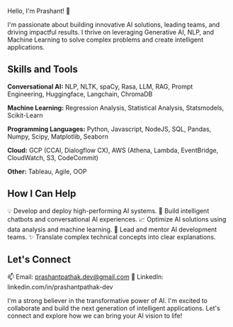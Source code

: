 Hello, I'm Prashant! 👋

I'm passionate about building innovative AI solutions, leading teams, and driving impactful results. I thrive on leveraging Generative AI, NLP, and Machine Learning to solve complex problems and create intelligent applications.

## Skills and Tools

**Conversational AI:** NLP, NLTK, spaCy, Rasa, LLM, RAG, Prompt Engineering, Huggingface, Langchain, ChromaDB

**Machine Learning:** Regression Analysis, Statistical Analysis, Statsmodels, Scikit-Learn

**Programming Languages:** Python, Javascript, NodeJS, SQL, Pandas, Numpy, Scipy, Matplotlib, Seaborn

**Cloud:** GCP (CCAI, Dialogflow CX), AWS (Athena, Lambda, EventBridge, CloudWatch, S3, CodeCommit)

**Other:** Tableau, Agile, OOP

## How I Can Help

💡 Develop and deploy high-performing AI systems.
🤖 Build intelligent chatbots and conversational AI experiences.
📈 Optimize AI solutions using data analysis and machine learning.
🚀 Lead and mentor AI development teams.
✨ Translate complex technical concepts into clear explanations.

## Let's Connect

📫 Email: prashantpathak.dev@gmail.com
💼 LinkedIn: linkedin.com/in/prashantpathak-dev

I'm a strong believer in the transformative power of AI.  I'm excited to collaborate and build the next generation of intelligent applications.  Let's connect and explore how we can bring your AI vision to life!
